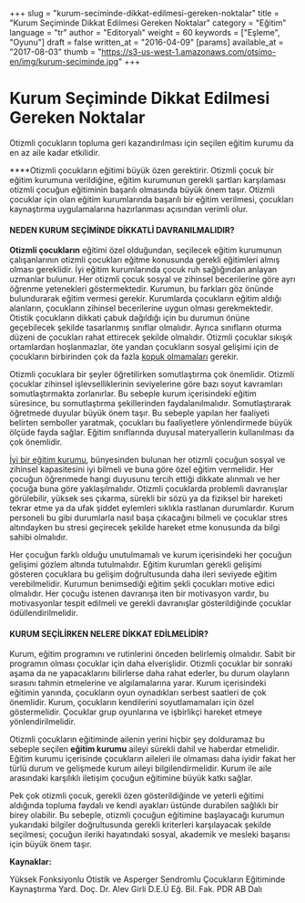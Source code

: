 +++
slug = "kurum-seciminde-dikkat-edilmesi-gereken-noktalar"
title = "Kurum Seçiminde Dikkat Edilmesi Gereken Noktalar"
category = "Eğitim"
language = "tr"
author = "Editoryalı"
weight = 60
keywords = ["Eşleme", "Oyunu"]
draft = false
written_at = "2016-04-09"
[params]
available_at = "2017-08-03"
thumb = "https://s3-us-west-1.amazonaws.com/otsimo-en/img/kurum-seciminde.jpg"
+++


# Kurum Seçiminde Dikkat Edilmesi Gereken Noktalar

Otizmli çocukların topluma geri kazandırılması için seçilen eğitim kurumu da en az aile kadar etkilidir.

****Otizmli çocukların eğitimi büyük özen gerektirir. Otizmli çocuk bir eğitim kurumuna verildiğine, eğitim kurumunun gerekli şartları karşılaması otizmli çocuğun eğitiminin başarılı olmasında büyük önem taşır. Otizmli çocuklar için olan eğitim kurumlarında başarılı bir eğitim verilmesi, çocukları kaynaştırma uygulamalarına hazırlanması açısından verimli olur.

#### NEDEN KURUM SEÇİMİNDE DİKKATLİ DAVRANILMALIDIR?

**Otizmli çocukların** eğitimi özel olduğundan, seçilecek eğitim kurumunun çalışanlarının otizmli çocukları eğitme konusunda gerekli eğitimleri almış olması gereklidir. İyi eğitim kurumlarında çocuk ruh sağlığından anlayan uzmanlar bulunur. Her otizmli çocuk sosyal ve zihinsel becerilerine göre ayrı öğrenme yetenekleri göstermektedir. Kurumun, bu farkları göz önünde bulundurarak eğitim vermesi gerekir. Kurumlarda çocukların eğitim aldığı alanların, çocukların zihinsel becerilerine uygun olması gerekmektedir. Otistik çocukların dikkati çabuk dağıldığı için bu durumun önüne geçebilecek şekilde tasarlanmış sınıflar olmalıdır. Ayrıca sınıfların oturma düzeni de çocukları rahat ettirecek şekilde olmalıdır. Otizmli çocuklar sıkışık ortamlardan hoşlanmazlar, öte yandan çocukların sosyal gelişimi için de çocukların birbirinden çok da fazla [kopuk olmamaları](/tr/kaynastirma-uygulamalarinin-otizmlilerde-dogurdugu-sonuclar/) gerekir.



Otizmli çocuklara bir şeyler öğretilirken somutlaştırma çok önemlidir. Otizmli çocuklar zihinsel işlevselliklerinin seviyelerine göre bazı soyut kavramları somutlaştırmakta zorlanırlar. Bu sebeple kurum içerisindeki eğitim süresince, bu somutlaştırma şekillerinden faydalanılmalıdır. Somutlaştırarak öğretmede duyular büyük önem taşır. Bu sebeple yapılan her faaliyeti belirten semboller yaratmak, çocukları bu faaliyetlere yönlendirmede büyük ölçüde fayda sağlar. Eğitim sınıflarında duyusal materyallerin kullanılması da çok önemlidir.

[İyi bir eğitim kurumu](/ulkemizde-otizm-egitimi-ve-kaynastirma-calismalari/), bünyesinden bulunan her otizmli çocuğun sosyal ve zihinsel kapasitesini iyi bilmeli ve buna göre özel eğitim vermelidir. Her çocuğun öğrenmede hangi duyusunu tercih ettiği dikkate alınmalı ve her çocuğa buna göre yaklaşılmalıdır. Otizmli çocuklarda problemli davranışlar görülebilir, yüksek ses çıkarma, sürekli bir sözü ya da fiziksel bir hareketi tekrar etme ya da ufak şiddet eylemleri sıklıkla rastlanan durumlardır. Kurum personeli bu gibi durumlarla nasıl başa çıkacağını bilmeli ve çocuklar stres altındayken bu stresi geçirecek şekilde hareket etme konusunda da bilgi sahibi olmalıdır.

Her çocuğun farklı olduğu unutulmamalı ve kurum içerisindeki her çocuğun gelişimi gözlem altında tutulmalıdır. Eğitim kurumları gerekli gelişimi gösteren çocuklara bu gelişim doğrultusunda daha ileri seviyede eğitim verebilmelidir. Kurumun benimsediği eğitim şekli çocukları motive edici olmalıdır. Her çocuğu istenen davranışa iten bir motivasyon vardır, bu motivasyonlar tespit edilmeli ve gerekli davranışlar gösterildiğinde çocuklar ödüllendirilmelidir.

#### KURUM SEÇİLİRKEN NELERE DİKKAT EDİLMELİDİR?

Kurum, eğitim programını ve rutinlerini önceden belirlemiş olmalıdır. Sabit bir programın olması çocuklar için daha elverişlidir. Otizmli çocuklar bir sonraki aşama da ne yapacaklarını bilirlerse daha rahat ederler, bu durum olayların sırasını tahmin etmelerine ve algılamalarına yarar. Kurum içerisindeki eğitimin yanında, çocukların oyun oynadıkları serbest saatleri de çok önemlidir. Kurum, çocukların kendilerini soyutlamamaları için özel göstermelidir. Çocuklar grup oyunlarına ve işbirlikçi hareket etmeye yönlendirilmelidir.

Otizmli çocukların eğitiminde ailenin yerini hiçbir şey dolduramaz bu sebeple seçilen **eğitim kurumu** aileyi sürekli dahil ve haberdar etmelidir. Eğitim kurumu içerisinde çocukların aileleri ile olmaması daha iyidir fakat her türlü durum ve gelişmede kurum aileyi bilgilendirmelidir. Kurum ile aile arasındaki karşılıklı iletişim çocuğun eğitimine büyük katkı sağlar.

Pek çok otizmli çocuk, gerekli özen gösterildiğinde ve yeterli eğitimi aldığında topluma faydalı ve kendi ayakları üstünde durabilen sağlıklı bir birey olabilir. Bu sebeple, otizmli çocuğun eğitimine başlayacağı kurumun yukarıdaki bilgiler doğrultusunda gerekli kriterleri karşılayacak şekilde seçilmesi; çocuğun ileriki hayatındaki sosyal, akademik ve mesleki başarısı için büyük önem taşır.

**Kaynaklar:**

Yüksek Fonksiyonlu Otistik ve Asperger Sendromlu Çocukların Eğitiminde Kaynaştırma Yard. Doç. Dr. Alev Girli D.E.Ü Eğ. Bil. Fak. PDR AB Dalı
